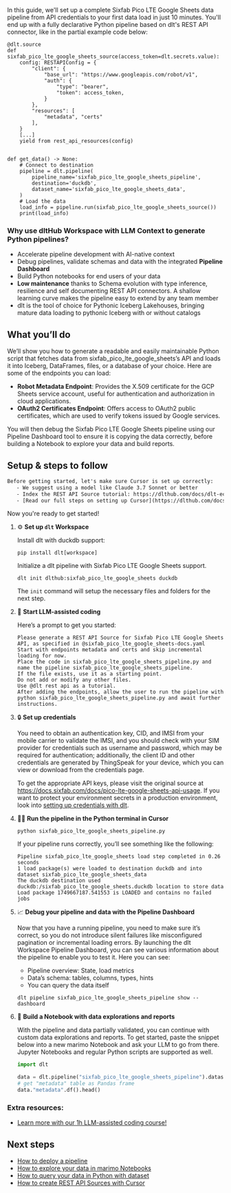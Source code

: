 In this guide, we'll set up a complete Sixfab Pico LTE Google Sheets data pipeline from API credentials to your first data load in just 10 minutes. You'll end up with a fully declarative Python pipeline based on dlt's REST API connector, like in the partial example code below:

```python-outcome
@dlt.source
def sixfab_pico_lte_google_sheets_source(access_token=dlt.secrets.value):
    config: RESTAPIConfig = {
        "client": {
            "base_url": "https://www.googleapis.com/robot/v1",
            "auth": {
                "type": "bearer",
                "token": access_token,
            }
        },
        "resources": [
            "metadata", "certs"
        ],
    }
    [...]
    yield from rest_api_resources(config)


def get_data() -> None:
    # Connect to destination
    pipeline = dlt.pipeline(
        pipeline_name='sixfab_pico_lte_google_sheets_pipeline',
        destination='duckdb',
        dataset_name='sixfab_pico_lte_google_sheets_data', 
    )
    # Load the data
    load_info = pipeline.run(sixfab_pico_lte_google_sheets_source())
    print(load_info) 
```

### Why use dltHub Workspace with LLM Context to generate Python pipelines?

- Accelerate pipeline development with AI-native context
- Debug pipelines, validate schemas and data with the integrated **Pipeline Dashboard**
- Build Python notebooks for end users of your data
- **Low maintenance** thanks to Schema evolution with type inference, resilience and self documenting REST API connectors. A shallow learning curve makes the pipeline easy to extend by any team member
- dlt is the tool of choice for Pythonic Iceberg Lakehouses, bringing mature data loading to pythonic Iceberg with or without catalogs

## What you’ll do

We’ll show you how to generate a readable and easily maintainable Python script that fetches data from sixfab_pico_lte_google_sheets’s API and loads it into Iceberg, DataFrames, files, or a database of your choice. Here are some of the endpoints you can load:

- **Robot Metadata Endpoint**: Provides the X.509 certificate for the GCP Sheets service account, useful for authentication and authorization in cloud applications.
- **OAuth2 Certificates Endpoint**: Offers access to OAuth2 public certificates, which are used to verify tokens issued by Google services.

You will then debug the Sixfab Pico LTE Google Sheets pipeline using our Pipeline Dashboard tool to ensure it is copying the data correctly, before building a Notebook to explore your data and build reports.

## Setup & steps to follow

```default
Before getting started, let's make sure Cursor is set up correctly:
   - We suggest using a model like Claude 3.7 Sonnet or better
   - Index the REST API Source tutorial: https://dlthub.com/docs/dlt-ecosystem/verified-sources/rest_api/ and add it to context as **@dlt rest api**
   - [Read our full steps on setting up Cursor](https://dlthub.com/docs/dlt-ecosystem/llm-tooling/cursor-restapi#23-configuring-cursor-with-documentation)
```

Now you're ready to get started!

1. ⚙️ **Set up `dlt` Workspace**
    
    Install dlt with duckdb support:
    ```shell
    pip install dlt[workspace]
    ```

    Initialize a dlt pipeline with Sixfab Pico LTE Google Sheets support.
    ```shell
    dlt init dlthub:sixfab_pico_lte_google_sheets duckdb
    ```

    The `init` command will setup the necessary files and folders for the next step.
    
2. 🤠 **Start LLM-assisted coding**
    
    Here’s a prompt to get you started:
    
    ```prompt
    Please generate a REST API Source for Sixfab Pico LTE Google Sheets API, as specified in @sixfab_pico_lte_google_sheets-docs.yaml 
    Start with endpoints metadata and certs and skip incremental loading for now. 
    Place the code in sixfab_pico_lte_google_sheets_pipeline.py and name the pipeline sixfab_pico_lte_google_sheets_pipeline. 
    If the file exists, use it as a starting point. 
    Do not add or modify any other files. 
    Use @dlt rest api as a tutorial. 
    After adding the endpoints, allow the user to run the pipeline with python sixfab_pico_lte_google_sheets_pipeline.py and await further instructions.
    ```

    
3. 🔒 **Set up credentials** 
    
    You need to obtain an authentication key, CID, and IMSI from your mobile carrier to validate the IMSI, and you should check with your SIM provider for credentials such as username and password, which may be required for authentication; additionally, the client ID and other credentials are generated by ThingSpeak for your device, which you can view or download from the credentials page.
    
    To get the appropriate API keys, please visit the original source at https://docs.sixfab.com/docs/pico-lte-google-sheets-api-usage.
    If you want to protect your environment secrets in a production environment, look into [setting up credentials with dlt](https://dlthub.com/docs/walkthroughs/add_credentials).
    
4. 🏃‍♀️ **Run the pipeline in the Python terminal in Cursor**
    
    ```shell
    python sixfab_pico_lte_google_sheets_pipeline.py
    ```
    
    If your pipeline runs correctly, you’ll see something like the following:
    
    ```shell
    Pipeline sixfab_pico_lte_google_sheets load step completed in 0.26 seconds
    1 load package(s) were loaded to destination duckdb and into dataset sixfab_pico_lte_google_sheets_data
    The duckdb destination used duckdb:/sixfab_pico_lte_google_sheets.duckdb location to store data
    Load package 1749667187.541553 is LOADED and contains no failed jobs
    ```
    
5. 📈 **Debug your pipeline and data with the Pipeline Dashboard**

    Now that you have a running pipeline, you need to make sure it’s correct, so you do not introduce silent failures like misconfigured pagination or incremental loading errors. By launching the dlt Workspace Pipeline Dashboard, you can see various information about the pipeline to enable you to test it. Here you can see:
    - Pipeline overview: State, load metrics
    - Data’s schema: tables, columns, types, hints
    - You can query the data itself
    
    ```shell
    dlt pipeline sixfab_pico_lte_google_sheets_pipeline show --dashboard
    ```
    
6. 🐍 **Build a Notebook with data explorations and reports**

    With the pipeline and data partially validated, you can continue with custom data explorations and reports. To get started, paste the snippet below into a new marimo Notebook and ask your LLM to go from there. Jupyter Notebooks and regular Python scripts are supported as well.

    
    ```python
    import dlt

   data = dlt.pipeline("sixfab_pico_lte_google_sheets_pipeline").dataset()
   # get "metadata" table as Pandas frame
   data."metadata".df().head()
    ```

### Extra resources:

- [Learn more with our 1h LLM-assisted coding course!](https://www.youtube.com/watch?v=GGid70rnJuM)

## Next steps

- [How to deploy a pipeline](https://dlthub.com/docs/walkthroughs/deploy-a-pipeline)
- [How to explore your data in marimo Notebooks](https://dlthub.com/docs/general-usage/dataset-access/marimo)
- [How to query your data in Python with dataset](https://dlthub.com/docs/general-usage/dataset-access/dataset)
- [How to create REST API Sources with Cursor](https://dlthub.com/docs/dlt-ecosystem/llm-tooling/cursor-restapi)